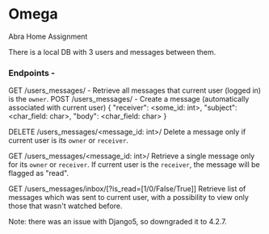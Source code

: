 # Omega
Abra Home Assignment

There is a local DB with 3 users and messages between them.

### Endpoints -
GET /users_messages/ - Retrieve all messages that current user (logged in) is the `owner`.
POST /users_messages/ - Create a message (automatically associated with current user)
{
    "receiver": <some_id: int>,
    "subject": <char_field: char>,
    "body": <char_field: char>
}

DELETE /users_messages/<message_id: int>/ 
Delete a message only if current user is its `owner` or `receiver`.


GET /users_messages/<message_id: int>/ 
Retrieve a single message only for its `owner` or `receiver`.
If current user is the `receiver`, the message will be flagged as "read".


GET /users_messages/inbox/[?is_read=[1/0/False/True]]
Retrieve list of messages which was sent to current user, with a possibility to view only those that wasn't watched before. 


Note: there was an issue with Django5, so downgraded it to 4.2.7.
